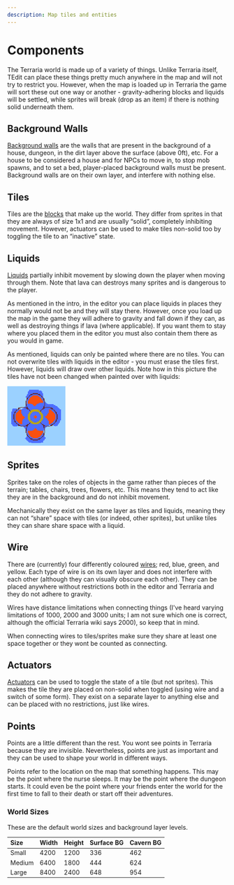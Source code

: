 ```yaml
---
description: Map tiles and entities
---
```


# Components

The Terraria world is made up of a variety of things. Unlike Terraria itself, TEdit can place these things pretty much anywhere in the map and will not try to restrict you. However, when the map is loaded up in Terraria the game will sort these out one way or another - gravity-adhering blocks and liquids will be settled, while sprites will break \(drop as an item\) if there is nothing solid underneath them.

## Background Walls

[Background walls](http://terraria.gamepedia.com/Wall) are the walls that are present in the background of a house, dungeon, in the dirt layer above the surface \(above 0ft\), etc. For a house to be considered a house and for NPCs to move in, to stop mob spawns, and to set a bed, player-placed background walls must be present. Background walls are on their own layer, and interfere with nothing else.

## Tiles

Tiles are the [blocks](http://terraria.gamepedia.com/Block) that make up the world. They differ from sprites in that they are always of size 1x1 and are usually “solid”, completely inhibiting movement. However, actuators can be used to make tiles non-solid too by toggling the tile to an “inactive” state.

## Liquids

[Liquids](http://terraria.gamepedia.com/Liquids) partially inhibit movement by slowing down the player when moving through them. Note that lava can destroys many sprites and is dangerous to the player.

As mentioned in the intro, in the editor you can place liquids in places they normally would not be and they will stay there. However, once you load up the map in the game they will adhere to gravity and fall down if they can, as well as destroying things if lava \(where applicable\). If you want them to stay where you placed them in the editor you must also contain them there as you would in game.

As mentioned, liquids can only be painted where there are no tiles. You can not overwrite tiles with liquids in the editor - you must erase the tiles first. However, liquids will draw over other liquids. Note how in this picture the tiles have not been changed when painted over with liquids:

![liquid](../.gitbook/assets/tedit_liquid_painting.png)

## Sprites

Sprites take on the roles of objects in the game rather than pieces of the terrain; tables, chairs, trees, flowers, etc. This means they tend to act like they are in the background and do not inhibit movement.

Mechanically they exist on the same layer as tiles and liquids, meaning they can not “share” space with tiles \(or indeed, other sprites\), but unlike tiles they can share share space with a liquid.

## Wire

There are \(currently\) four differently coloured [wires](http://terraria.gamepedia.com/Wire); red, blue, green, and yellow. Each type of wire is on its own layer and does not interfere with each other \(although they can visually obscure each other\). They can be placed anywhere without restrictions both in the editor and Terraria and they do not adhere to gravity.

Wires have distance limitations when connecting things \(I've heard varying limitations of 1000, 2000 and 3000 units; I am not sure which one is correct, although the official Terraria wiki says 2000\), so keep that in mind.

When connecting wires to tiles/sprites make sure they share at least one space together or they wont be counted as connecting.

## Actuators

[Actuators](http://terraria.gamepedia.com/Actuator) can be used to toggle the state of a tile \(but not sprites\). This makes the tile they are placed on non-solid when toggled \(using wire and a switch of some form\). They exist on a separate layer to anything else and can be placed with no restrictions, just like wires.

## Points

Points are a little different than the rest. You wont see points in Terraria because they are invisible. Nevertheless, points are just as important and they can be used to shape your world in different ways.

Points refer to the location on the map that something happens. This may be the point where the nurse sleeps. It may be the point where the dungeon starts. It could even be the point where your friends enter the world for the first time to fall to their death or start off their adventures.

### World Sizes

These are the default world sizes and background layer levels.

| Size | Width | Height | Surface BG | Cavern BG |
| :--- | :--- | :--- | :--- | :--- |
| Small | 4200 | 1200 | 336 | 462 |
| Medium | 6400 | 1800 | 444 | 624 |
| Large | 8400 | 2400 | 648 | 954 |

